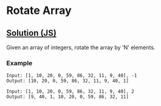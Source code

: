 # Rotate Array

## [Solution (JS)](./solution.js)

Given an array of integers, rotate the array by 'N' elements.

### Example

```
Input: [1, 10, 20, 0, 59, 86, 32, 11, 9, 40], -1
Output: [10, 20, 0, 59, 86, 32, 11, 9, 40, 1]

Input: [1, 10, 20, 0, 59, 86, 32, 11, 9, 40], 2
Output: [9, 40, 1, 10, 20, 0, 59, 86, 32, 11]
```
